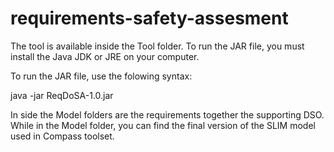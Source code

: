 # requirements-safety-assesment

The tool is available inside the Tool folder. To run the JAR file, you must install the Java JDK or JRE on your computer.

To run the JAR file, use the folowing syntax:

java -jar ReqDoSA-1.0.jar

In side the Model folders are the requirements together the supporting DSO. While in the Model folder, you can find the final version of the SLIM model used in Compass toolset.